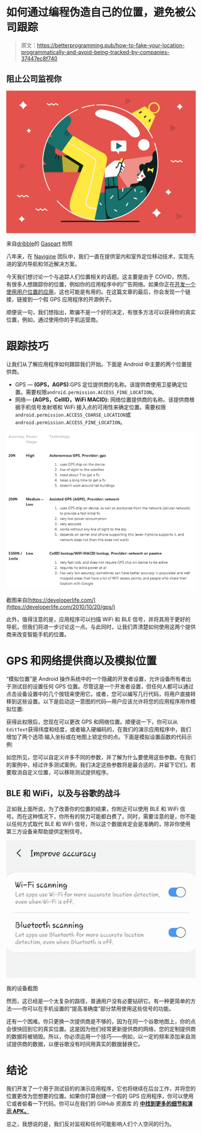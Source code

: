 # 如何通过编程伪造自己的位置，避免被公司跟踪

> 原文：<https://betterprogramming.pub/how-to-fake-your-location-programmatically-and-avoid-being-tracked-by-companies-37447ec8f740>

## 阻止公司监视你

![](img/c2ff0d21b8a9053920ffcc68e94a5511.png)

来自[dribble](https://dribbble.com/)的 [Gaspart](https://dribbble.com/Gaspart) 拍照

八年来，在 [Navigine](https://clc.to/navigine) 团队中，我们一直在提供室内和室外定位移动技术，实现先进的室内导航和邻近解决方案。

今天我们想讨论一个与追踪人们位置相关的话题。这主要是由于 COVID，然而，有很多人想跟踪你的位置，例如你的应用程序中的广告网络。如果你正在[开发一个使用用户位置的应用](https://navigine.com/developers/)，这也可能是有用的。在这篇文章的最后，你会发现一个链接，链接到一个假 GPS 应用程序的开源例子。

顺便说一句，我们想指出，欺骗不是一个好的决定，有很多方法可以获得你的真实位置，例如，通过使用你的手机运营商。

# 跟踪技巧

让我们从了解应用程序如何跟踪我们开始。下面是 Android 中主要的两个位置提供商。

*   GPS — **(GPS，AGPS)**:GPS 定位提供商的名称。该提供商使用卫星确定位置。需要权限`android.permission.ACCESS_FINE_LOCATION`。
*   网络— **(AGPS，CellID，WiFi MACID):** 网络位置提供商的名称。该提供商根据手机信号发射塔和 WiFi 接入点的可用性来确定位置。需要权限`android.permission.ACCESS_COARSE_LOCATION`或`android.permission.ACCESS_FINE_LOCATION`。

![](img/0d282cc36e36faec546c7aca754a93f8.png)

截图来自[https://developerlife.com/](https://developerlife.com/2010/10/20/gps/)

此外，值得注意的是，应用程序可以扫描 WiFi 和 BLE 信号，并将其用于更好的导航，但我们将进一步讨论这一点。与此同时，让我们弄清楚如何使用这两个提供商来改变智能手机的位置。

# GPS 和网络提供商以及模拟位置

“模拟位置”是 Android 操作系统中的一个隐藏的开发者设置，允许设备所有者出于测试目的设置任何 GPS 位置。尽管这是一个开发者设置，但任何人都可以通过点击设备设置中的几个按钮来使用它。或者，您可以编写几行代码，将用户直接转移到这些设置。以下是启动这一意图的代码—用户应该允许将您的应用程序用作模拟位置:

获得此权限后，您现在可以更改 GPS 和网络位置。顺便说一下，你可以从`EditText`获得纬度和经度，或者输入硬编码的，在我们的演示应用程序中，我们增加了两个选项:输入坐标或在地图上锁定你的点。下面是模拟设置函数的代码示例:

如您所见，您可以自定义许多不同的参数，并了解为什么要使用这些参数。在我们的案例中，经过许多测试案例，我们决定这些参数将是最合适的，并留下它们。若要取消自定义位置，可以移除测试提供程序。

## BLE 和 WiFi，以及与谷歌的战斗

正如我上面所说，为了改善你的位置的结果，你附近可以使用 BLE 和 WiFi 信号。而在这种情况下，你所有的努力可能都白费了。同时，需要注意的是，你不能以任何方式取代 BLE 和 WiFi 信号，所以这个数据肯定会是准确的，除非你使用第三方设备来帮助提供定制信号。

![](img/88f307b53a2b7e77e6eb5fd895a171e0.png)

我的设备截图

然而，这已经是一个太复杂的路径，普通用户没有必要钻研它。有一种更简单的方法——你可以在手机设置的“提高准确度”部分禁用使用这些信号的功能。

还有一个困难。你只更换一次提供商是不够的，因为在同一个谷歌地图上，你的点会很快回到它的真实位置。这是因为他们经常更新提供商的网络，您的定制提供商的数据将被销毁。所以，你必须运用一个技巧——例如，以一定的频率添加来自测试提供商的数据，以便谷歌没有时间用真实的数据替换它。

# 结论

我们开发了一个用于测试目的的演示应用程序，它也将继续在后台工作，并将您的位置更改为您想要的位置。如果你打算创建一个假的 GPS 应用程序，你可以使用它或者偷看一下代码。你可以在我们的 GitHub 资源库 的 [**中找到更多的细节和演示 APK。**](https://github.com/Navigine/Android-tricks)

总之，我想说的是，我们反对监视和任何可能影响人们个人空间的行为。